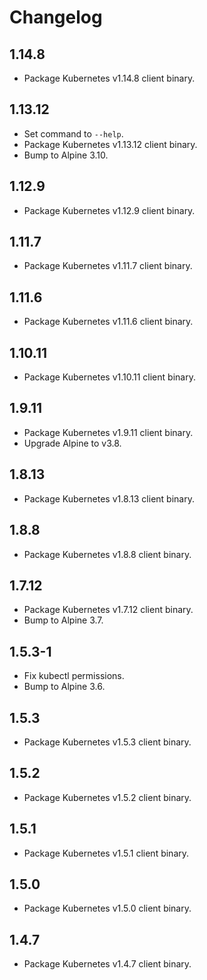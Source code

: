 # Changelog

## 1.14.8

* Package Kubernetes v1.14.8 client binary.

## 1.13.12

* Set command to `--help`.
* Package Kubernetes v1.13.12 client binary.
* Bump to Alpine 3.10.

## 1.12.9

* Package Kubernetes v1.12.9 client binary.

## 1.11.7

* Package Kubernetes v1.11.7 client binary.

## 1.11.6

* Package Kubernetes v1.11.6 client binary.

## 1.10.11

* Package Kubernetes v1.10.11 client binary.

## 1.9.11

* Package Kubernetes v1.9.11 client binary.
* Upgrade Alpine to v3.8.

## 1.8.13

* Package Kubernetes v1.8.13 client binary.

## 1.8.8

* Package Kubernetes v1.8.8 client binary.

## 1.7.12

* Package Kubernetes v1.7.12 client binary.
* Bump to Alpine 3.7.

## 1.5.3-1

* Fix kubectl permissions.
* Bump to Alpine 3.6.

## 1.5.3

* Package Kubernetes v1.5.3 client binary.

## 1.5.2

* Package Kubernetes v1.5.2 client binary.

## 1.5.1

* Package Kubernetes v1.5.1 client binary.

## 1.5.0

* Package Kubernetes v1.5.0 client binary.

## 1.4.7

* Package Kubernetes v1.4.7 client binary.

